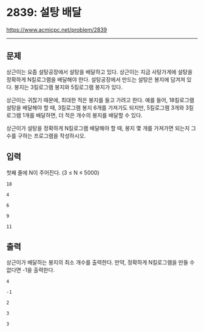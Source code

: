 # 2839: 설탕 배달

https://www.acmicpc.net/problem/2839

---

## 문제

상근이는 요즘 설탕공장에서 설탕을 배달하고 있다. 상근이는 지금 사탕가게에
설탕을 정확하게 N킬로그램을 배달해야 한다. 설탕공장에서 만드는 설탕은 봉지에
담겨져 있다. 봉지는 3킬로그램 봉지와 5킬로그램 봉지가 있다.

상근이는 귀찮기 때문에, 최대한 적은 봉지를 들고 가려고 한다. 예를 들어,
18킬로그램 설탕을 배달해야 할 때, 3킬로그램 봉지 6개를 가져가도 되지만,
5킬로그램 3개와 3킬로그램 1개를 배달하면, 더 적은 개수의 봉지를 배달할 수 있다.

상근이가 설탕을 정확하게 N킬로그램 배달해야 할 때, 봉지 몇 개를 가져가면 되는지
그 수를 구하는 프로그램을 작성하시오.

## 입력

첫째 줄에 N이 주어진다. (3 ≤ N ≤ 5000)

```
18
```

```
4
```

```
6
```

```
9
```

```
11
```

## 출력

상근이가 배달하는 봉지의 최소 개수를 출력한다. 만약, 정확하게 N킬로그램을 만들
수 없다면 -1을 출력한다.

```
4
```

```
-1
```

```
2
```

```
3
```

```
3
```
